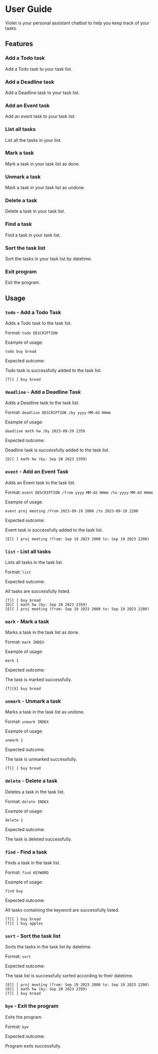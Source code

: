 # User Guide

Violet is your personal assistant chatbot to help you keep track of your tasks.

## Features 

### Add a Todo task

Add a Todo task to your task list.

### Add a Deadline task

Add a Deadline task to your task list.

### Add an Event task

Add an event task to your task list.

### List all tasks

List all the tasks in your list.

### Mark a task

Mark a task in your task list as done.

### Unmark a task

Mark a task in your task list as undone.

### Delete a task

Delete a task in your task list.

### Find a task

Find a task in your task list.

### Sort the task list

Sort the tasks in your task list by datetime.

### Exit program

Exit the program.

## Usage

### `todo` - Add a Todo Task

Adds a Todo task to the task list.

Format: `todo DESCRIPTION`

Example of usage: 

`todo buy bread`

Expected outcome:

Todo task is successfully added to the task list.

```
[T][ ] buy bread
```

### `deadline` - Add a Deadline Task

Adds a Deadline task to the task list.

Format: `deadline DESCRIPTION /by yyyy-MM-dd HHmm`

Example of usage:

`deadline math hw /by 2023-09-20 2359`

Expected outcome:

Deadline task is successfully added to the task list.

```
[D][ ] math hw (by: Sep 20 2023 2359)
```

### `event` - Add an Event Task

Adds an Event task to the task list.

Format: `event DESCRIPTION /from yyyy-MM-dd HHmm /to yyyy-MM-dd HHmm`

Example of usage:

`event proj meeting /from 2023-09-19 2000 /to 2023-09-19 2200`

Expected outcome:

Event task is successfully added to the task list.

```
[E][ ] proj meeting (from: Sep 19 2023 2000 to: Sep 19 2023 2200)
```

### `list` - List all tasks

Lists all tasks in the task list.

Format: `list`

Expected outcome:

All tasks are successfully listed.

```
[T][ ] buy bread
[D][ ] math hw (by: Sep 20 2023 2359)
[E][ ] proj meeting (from: Sep 19 2023 2000 to: Sep 19 2023 2200)
```

### `mark` - Mark a task

Marks a task in the task list as done.

Format: `mark INDEX`

Example of usage:

`mark 1`

Expected outcome:

The task is marked successfully.

```
[T][X] buy bread
```

### `unmark` - Unmark a task

Marks a task in the task list as undone.

Format: `unmark INDEX`

Example of usage:

`unmark 1`

Expected outcome:

The task is unmarked successfully.

```
[T][ ] buy bread
```

### `delete` - Delete a task

Deletes a task in the task list.

Format: `delete INDEX`

Example of usage:

`delete 1`

Expected outcome:

The task is deleted successfully.

### `find` - Find a task

Finds a task in the task list.

Format: `find KEYWORD`

Example of usage:

`find buy`

Expected outcome:

All tasks containing the keyword are successfully listed.

```
[T][ ] buy bread
[T][ ] buy apples
```

### `sort` - Sort the task list

Sorts the tasks in the task list by datetime.

Format: `sort`

Expected outcome:

The task list is successfully sorted according to their datetime.

```
[E][ ] proj meeting (from: Sep 19 2023 2000 to: Sep 19 2023 2200)
[D][ ] math hw (by: Sep 20 2023 2359)
[T][ ] buy bread
```

### `bye` - Exit the program

Exits the program.

Format: `bye`

Expected outcome:

Program exits successfully.
